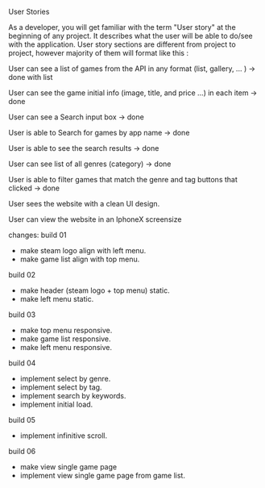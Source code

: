 User Stories

As a developer, you will get familiar with the term "User story" at the beginning of any project. It describes what the user will be able to do/see with the application. User story sections are different from project to project, however majority of them will format like this :

User can see a list of games from the API in any format (list, gallery, ... ) -> done with list 

User can see the game initial info (image, title, and price ...) in each item -> done 

User can see a Search input box -> done

User is able to Search for games by app name -> done 

User is able to see the search results -> done 

User can see list of all genres (category) -> done 

User is able to filter games that match the genre and tag buttons that clicked -> done 

User sees the website with a clean UI design.

User can view the website in an IphoneX screensize

changes:
build 01
- make steam logo align with left menu.
- make game list align with top menu.

build 02
- make header (steam logo + top menu) static.
- make left menu static.

build 03
- make top menu responsive.
- make game list responsive. 
- make left menu responsive.

build 04
- implement select by genre. 
- implement select by tag.
- implement search by keywords.
- implement initial load.

build 05
- implement infinitive scroll.
 
build 06
- make view single game page 
- implement view single game page from game list.

